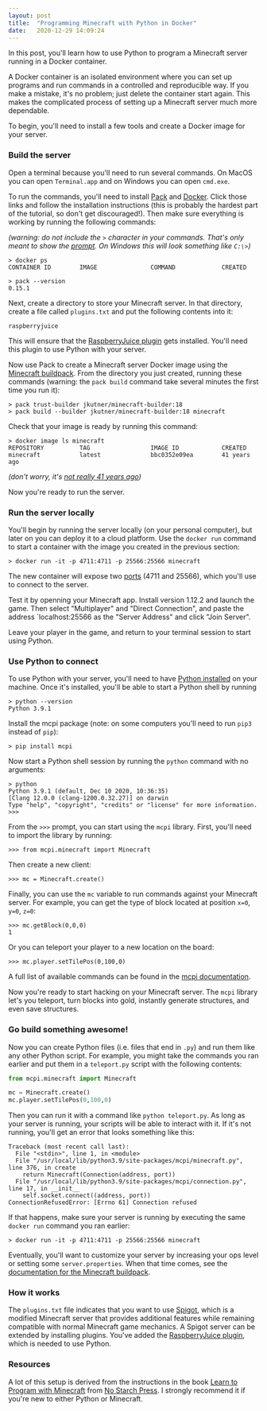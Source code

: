 ```yaml
---
layout: post
title:  "Programming Minecraft with Python in Docker"
date:   2020-12-29 14:09:24
---
```


In this post, you'll learn how to use Python to program a Minecraft server running in a Docker container.

A Docker container is an isolated environment where you can set up programs and run commands in a controlled and reproducible way. If you make a mistake, it's no problem; just delete the container start again. This makes the complicated process of setting up a Minecraft server much more dependable.

To begin, you'll need to install a few tools and create a Docker image for your server.

### Build the server

Open a terminal because you'll need to run several commands. On MacOS you can open `Terminal.app` and on Windows you can open `cmd.exe`.

To run the commands, you'll need to install [Pack](https://buildpacks.io/docs/tools/pack/) and [Docker](https://www.docker.com/products/docker-desktop). Click those links and follow the installation instructions (this is probably the hardest part of the tutorial, so don't get discouraged!). Then make sure everything is working by running the following commands:

_(warning: do not include the `>` character in your commands. That's only meant to show the [prompt](https://www.lifewire.com/command-prompt-2625840). On Windows this will look something like `C:\>`)_

```
> docker ps
CONTAINER ID        IMAGE               COMMAND             CREATED

> pack --version
0.15.1
```

Next, create a directory to store your Minecraft server. In that directory, create a file called `plugins.txt` and put the following contents into it:

```
raspberryjuice
```

This will ensure that the [RaspberryJuice plugin](https://www.spigotmc.org/resources/raspberryjuice.22724/) gets installed. You'll need this plugin to use Python with your server.

Now use Pack to create a Minecraft server Docker image using the [Minecraft buildpack](https://github.com/jkutner/minecraft-buildpack). From the directory you just created, running these commands (warning: the `pack build` command take several minutes the first time you run it):

```
> pack trust-builder jkutner/minecraft-builder:18
> pack build --builder jkutner/minecraft-builder:18 minecraft
```

Check that your image is ready by running this command:

```
> docker image ls minecraft
REPOSITORY          TAG                 IMAGE ID            CREATED
minecraft           latest              bbc0352e09ea        41 years ago
```

_(don't worry, it's [not really 41 years ago](https://medium.com/buildpacks/time-travel-with-pack-e0efd8bf05db))_

Now you're ready to run the server.

### Run the server locally

You'll begin by running the server locally (on your personal computer), but later on you can deploy it to a cloud platform. Use the `docker run` command to start a container with the image you created in the previous section:

```
> docker run -it -p 4711:4711 -p 25566:25566 minecraft
```

The new container will expose two [ports](https://en.wikipedia.org/wiki/Port_%28computer_networking%29) (4711 and 25566), which you'll use to connect to the server.

Test it by openning your Minecraft app. Install version 1.12.2 and launch the game. Then select "Multiplayer" and "Direct Connection", and paste the address `localhost:25566 as the "Server Address" and click "Join Server".

Leave your player in the game, and return to your terminal session to start using Python.

### Use Python to connect

To use Python with your server, you'll need to have [Python installed](https://wiki.python.org/moin/BeginnersGuide/Download) on your machine. Once it's installed, you'll be able to start a Python shell by running

```
> python --version
Python 3.9.1
```

Install the mcpi package (note: on some computers you'll need to run `pip3` instead of `pip`):

```
> pip install mcpi
```

Now start a Python shell session by running the `python` command with no arguments:

```
> python
Python 3.9.1 (default, Dec 10 2020, 10:36:35)
[Clang 12.0.0 (clang-1200.0.32.27)] on darwin
Type "help", "copyright", "credits" or "license" for more information.
>>>
```

From the `>>>` prompt, you can start using the `mcpi` library. First, you'll need to import the library by running:

```
>>> from mcpi.minecraft import Minecraft
```

Then create a new client:

```
>>> mc = Minecraft.create()
```

Finally, you can use the `mc` variable to run commands against your Minecraft server. For example, you can get the type of block located at position `x=0`, `y=0`, `z=0`:

```
>>> mc.getBlock(0,0,0)
1
```

Or you can teleport your player to a new location on the board:

```
>>> mc.player.setTilePos(0,100,0)
```

A full list of available commands can be found in the [mcpi documentation](https://github.com/martinohanlon/mcpi).

Now you're ready to start hacking on your Minecraft server. The `mcpi` library let's you teleport, turn blocks into gold, instantly generate structures, and even save structures.

### Go build something awesome!

Now you can create Python files (i.e. files that end in `.py`) and run them like any other Python script. For example, you might take the commands you ran earlier and put them in a `teleport.py` script with the following contents:

```python
from mcpi.minecraft import Minecraft

mc = Minecraft.create()
mc.player.setTilePos(0,100,0)
```

Then you can run it with a command like `python teleport.py`. As long as your server is running, your scripts will be able to interact with it. If it's not running, you'll get an error that looks something like this:

```
Traceback (most recent call last):
  File "<stdin>", line 1, in <module>
  File "/usr/local/lib/python3.9/site-packages/mcpi/minecraft.py", line 376, in create
    return Minecraft(Connection(address, port))
  File "/usr/local/lib/python3.9/site-packages/mcpi/connection.py", line 17, in __init__
    self.socket.connect((address, port))
ConnectionRefusedError: [Errno 61] Connection refused
```

If that happens, make sure your server is running by executing the same `docker run` command you ran earlier:

```
> docker run -it -p 4711:4711 -p 25566:25566 minecraft
```

Eventually, you'll want to customize your server by increasing your ops level or setting some `server.properties`. When that time comes, see the [documentation for the Minecraft buildpack](https://github.com/jkutner/minecraft-buildpack/blob/master/README.md).

### How it works

The `plugins.txt` file indicates that you want to use [Spigot](https://www.spigotmc.org/), which is a modified Minecraft server that provides additional features while remaining compatible with normal Minecraft game mechanics. A Spigot server can be extended by installing plugins. You've added the [RaspberryJuice plugin](https://www.spigotmc.org/resources/raspberryjuice.22724/), which is needed to use Python.

### Resources

A lot of this setup is derived from the instructions in the book [Learn to Program with Minecraft](https://nostarch.com/programwithminecraft) from [No Starch Press](https://nostarch.com/). I strongly recommend it if you're new to either Python or Minecraft.
